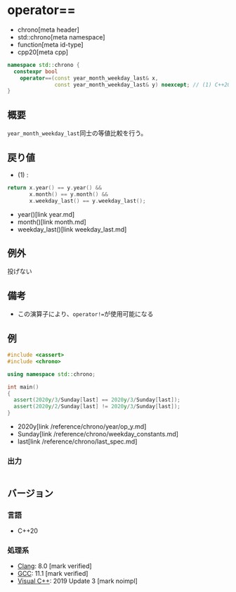 # operator==
* chrono[meta header]
* std::chrono[meta namespace]
* function[meta id-type]
* cpp20[meta cpp]

```cpp
namespace std::chrono {
  constexpr bool
    operator==(const year_month_weekday_last& x,
               const year_month_weekday_last& y) noexcept; // (1) C++20
}
```

## 概要
`year_month_weekday_last`同士の等値比較を行う。


## 戻り値
- (1) :

```cpp
return x.year() == y.year() &&
       x.month() == y.month() &&
       x.weekday_last() == y.weekday_last();
```
* year()[link year.md]
* month()[link month.md]
* weekday_last()[link weekday_last.md]


## 例外
投げない


## 備考
- この演算子により、`operator!=`が使用可能になる


## 例
```cpp example
#include <cassert>
#include <chrono>

using namespace std::chrono;

int main()
{
  assert(2020y/3/Sunday[last] == 2020y/3/Sunday[last]);
  assert(2020y/2/Sunday[last] != 2020y/3/Sunday[last]);
}
```
* 2020y[link /reference/chrono/year/op_y.md]
* Sunday[link /reference/chrono/weekday_constants.md]
* last[link /reference/chrono/last_spec.md]

### 出力
```
```

## バージョン
### 言語
- C++20

### 処理系
- [Clang](/implementation.md#clang): 8.0 [mark verified]
- [GCC](/implementation.md#gcc): 11.1 [mark verified]
- [Visual C++](/implementation.md#visual_cpp): 2019 Update 3 [mark noimpl]
